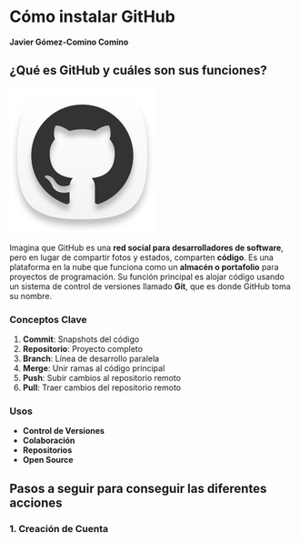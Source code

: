# Cómo instalar GitHub
**Javier Gómez-Comino Comino**

## ¿Qué es GitHub y cuáles son sus funciones?
![GitHub](/img/GitHub-icon.png)

Imagina que GitHub es una **red social para desarrolladores de software**, pero en lugar de compartir fotos y estados, comparten **código**.
Es una plataforma en la nube que funciona como un **almacén o portafolio** para proyectos de programación. Su función principal es alojar código usando un sistema de control de versiones llamado **Git**, que es donde GitHub toma su nombre.

### Conceptos Clave  

1.  **Commit**: Snapshots del código
2.  **Repositorio**: Proyecto completo
3.  **Branch**: Línea de desarrollo paralela
4.  **Merge**: Unir ramas al código principal
5.  **Push**: Subir cambios al repositorio remoto
6.  **Pull**: Traer cambios del repositorio remoto

### Usos  
- **Control de Versiones**
- **Colaboración** 
- **Repositorios**
- **Open Source** 

## Pasos a seguir para conseguir las diferentes acciones

### 1. Creación de Cuenta


